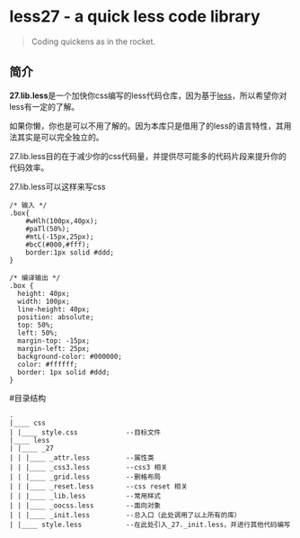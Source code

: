 less27 - a quick less code library
======

> Coding quickens as in the rocket.

简介
---------------
**27.lib.less**是一个加快你css编写的less代码仓库，因为基于[less](http://www.bootcss.com/p/lesscss/)，所以希望你对less有一定的了解。

如果你懒，你也是可以不用了解的。因为本库只是借用了的less的语言特性，其用法其实是可以完全独立的。

27.lib.less目的在于减少你的css代码量，并提供尽可能多的代码片段来提升你的代码效率。

27.lib.less可以这样来写css

```less
/* 输入 */
.box{
	#wHlh(100px,40px);
	#paTl(50%);
	#mtL(-15px,25px);
	#bcC(#000,#fff);
	border:1px solid #ddd;
}

/* 编译输出 */
.box {
  height: 40px;
  width: 100px;
  line-height: 40px;
  position: absolute;
  top: 50%;
  left: 50%;
  margin-top: -15px;
  margin-left: 25px;
  background-color: #000000;
  color: #ffffff;
  border: 1px solid #ddd;
}
```

#目录结构

```tree
.
|____ css
| |____ style.css            --目标文件
|____ less
| |____ _27
| | |____ _attr.less         --属性类
| | |____ _css3.less         --css3 相关
| | |____ _grid.less         --删格布局
| | |____ _reset.less        --css reset 相关
| | |____ _lib.less          --常用样式
| | |____ _oocss.less        --面向对象
| | |____ _init.less         --总入口（此处调用了以上所有的库）
| |____ style.less           --在此处引入_27._init.less，并进行其他代码编写

```
